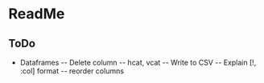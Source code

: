 # ReadMe

## ToDo

- Dataframes
-- Delete column
-- hcat, vcat
-- Write to CSV
-- Explain [!, :col] format
-- reorder columns
